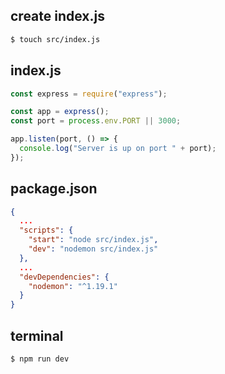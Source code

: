 ## create index.js 

```bash
$ touch src/index.js
```

## index.js

```javascript
const express = require("express");

const app = express();
const port = process.env.PORT || 3000;

app.listen(port, () => {
  console.log("Server is up on port " + port);
});

```

## package.json

```json
{
  ...
  "scripts": {
    "start": "node src/index.js",
    "dev": "nodemon src/index.js"
  },
  ...
  "devDependencies": {
    "nodemon": "^1.19.1"
  }
}

```

## terminal

```bash
$ npm run dev
```